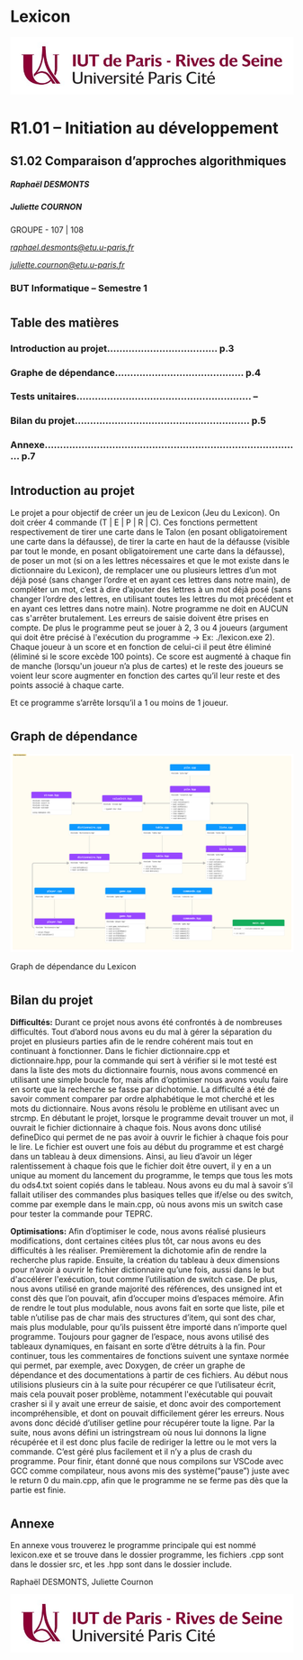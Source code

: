 # Lexicon

![alt text](https://github.com/Ket-tei/lexicon/blob/main/RessourcesReadMe/UniversiteLogo.jpg)

# R1.01 – Initiation au développement  
## S1.02 Comparaison d’approches algorithmiques 

##### Raphaël DESMONTS
##### Juliette COURNON

GROUPE - 107 | 108

*raphael.desmonts@etu.u-paris.fr*

*juliette.cournon@etu.u-paris.fr*

### BUT Informatique – Semestre 1

#

## Table des matières


### Introduction au projet……………………………… p.3

### Graphe de dépendance…………………………………… p.4

### Tests unitaires………………………………………………… – 

### Bilan du projet………………………………………………… p.5

### Annexe………………………………………………………………………… p.7

#

## Introduction au projet

Le projet a pour objectif de créer un jeu de Lexicon (Jeu du Lexicon). On doit créer 4 commande (T | E | P | R | C). Ces fonctions permettent respectivement de tirer une carte dans le Talon (en posant obligatoirement une carte dans la défausse), de tirer la carte en haut de la défausse (visible par tout le monde, en posant obligatoirement une carte dans la défausse), de poser un mot (si on a les lettres nécessaires et que le mot existe dans le dictionnaire du Lexicon), de remplacer une ou plusieurs lettres d’un mot déjà posé (sans changer l’ordre et en ayant ces lettres dans notre main), de compléter un mot, c’est à dire d’ajouter des lettres à un mot déjà posé (sans changer l’ordre des lettres, en utilisant toutes les lettres du mot précédent et en ayant ces lettres dans notre main). 
Notre programme ne doit en AUCUN cas s'arrêter brutalement. Les erreurs de saisie doivent être prises en compte. De plus le programme peut se jouer à 2, 3 ou 4 joueurs (argument qui doit être précisé à l'exécution du programme -> Ex: ./lexicon.exe 2). Chaque joueur à un score et en fonction de celui-ci il peut être éliminé (éliminé si le score excède 100 points). Ce score est augmenté à chaque fin de manche (lorsqu'un joueur n’a plus de cartes) et le reste des joueurs se voient leur score augmenter en fonction des cartes qu’il leur reste et des points associé à chaque carte. 

Et ce programme s’arrête lorsqu’il a 1 ou moins de 1 joueur.

#

## Graph de dépendance


![alt text](https://github.com/Ket-tei/lexicon/blob/main/RessourcesReadMe/GrapheDependsance.png)

Graph de dépendance du Lexicon

#


## Bilan du projet

**Difficultés:**
Durant ce projet nous avons été confrontés à de nombreuses difficultés. Tout d’abord nous avons eu du mal à gérer la séparation du projet en plusieurs parties afin de le rendre cohérent mais tout en continuant à fonctionner.						Dans le fichier dictionnaire.cpp et dictionnaire.hpp, pour la commande qui sert à vérifier si le mot testé est dans la liste des mots du dictionnaire fournis, nous avons commencé en utilisant une simple boucle for, mais afin d’optimiser nous avons voulu faire en sorte que la recherche se fasse par dichotomie. La difficulté a été de savoir comment comparer par ordre alphabétique le mot cherché et les mots du dictionnaire. Nous avons résolu le problème en utilisant avec un strcmp.		 							     En débutant le projet, lorsque le programme devait trouver un mot, il ouvrait le fichier dictionnaire à chaque fois. Nous avons donc utilisé defineDico qui permet de ne pas avoir à ouvrir le fichier à chaque fois pour le lire. Le fichier est ouvert une fois au début du programme et est chargé dans un tableau à deux dimensions. Ainsi, au lieu d’avoir un léger ralentissement à chaque fois que le fichier doit être ouvert, il y en a un unique au moment du lancement du programme, le temps que tous les mots du ods4.txt soient copiés dans le tableau.											    Nous avons eu du mal à savoir s’il fallait utiliser des commandes plus basiques telles que if/else ou des switch, comme par exemple dans le main.cpp, où nous avons mis un switch case pour tester la commande pour TEPRC.						    


**Optimisations:**
Afin d’optimiser le code, nous avons réalisé plusieurs modifications, dont certaines citées plus tôt, car nous avons eu des difficultés à les réaliser. Premièrement la dichotomie afin de rendre la recherche plus rapide. Ensuite, la création du tableau à deux dimensions pour n’avoir à ouvrir le fichier dictionnaire qu’une fois, aussi dans le but d'accélérer l'exécution, tout comme l’utilisation de switch case.			    De plus, nous avons utilisé en grande majorité des références, des unsigned int et const dès que l’on pouvait, afin d’occuper moins d’espaces mémoire.		     Afin de rendre le tout plus modulable, nous avons fait en sorte que liste, pile et table n’utilise pas de char mais des structures d’item, qui sont des char, mais plus modulable, pour qu’ils puissent être importé dans n’importe quel programme. 	      Toujours pour gagner de l’espace, nous avons utilisé des tableaux dynamiques, en faisant en sorte d’être détruits à la fin.							Pour continuer, tous les commentaires de fonctions suivent une syntaxe normée qui permet, par exemple, avec Doxygen, de créer un graphe de dépendance et des documentations à partir de ces fichiers.							  Au début nous utilisions plusieurs cin à la suite pour récupérer ce que l’utilisateur écrit, mais cela pouvait poser problème, notamment l'exécutable qui pouvait crasher si il y avait une erreur de saisie, et donc avoir des comportement incompréhensible, et dont on pouvait difficilement gérer les erreurs. Nous avons donc décidé d’utiliser getline pour récupérer toute la ligne. Par la suite, nous avons défini un istringstream où nous lui donnons la ligne récupérée et il est donc plus facile de rediriger la lettre ou le mot vers la commande. C’est géré plus facilement et il n’y a plus de crash du programme.											Pour finir, étant donné que nous compilons sur VSCode avec GCC comme compilateur, nous avons mis des système(“pause”) juste avec le return 0 du main.cpp, afin que le programme ne se ferme pas dès que la partie est finie.

#


## Annexe

En annexe vous trouverez le programme principale qui est nommé lexicon.exe et se trouve dans le dossier programme, les fichiers .cpp sont dans le dossier src, et les .hpp sont dans le dossier include.


Raphaël DESMONTS, Juliette Cournon



![alt text](https://github.com/Ket-tei/lexicon/blob/main/RessourcesReadMe/UniversiteLogo.jpg)





















